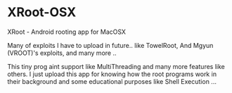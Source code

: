 # XRoot-OSX
XRoot - Android rooting app for MacOSX

Many of exploits I have to upload in future..
like TowelRoot, And Mgyun (VROOT)'s exploits, and many more ..

This tiny prog aint support like MultiThreading and many more features like others.
I just upload this app for knowing how the root programs work in their background and some educational purposes like Shell Execution ...
